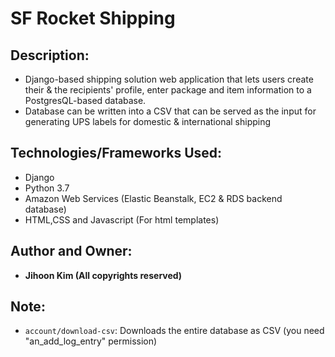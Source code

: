 # SF Rocket Shipping

## Description:
* Django-based shipping solution web application that lets users create their & the recipients' profile, enter package and item information to a PostgresQL-based database. 
* Database can be written into a CSV that can be served as the input for generating UPS labels for domestic & international shipping

## Technologies/Frameworks Used: 
* Django
* Python 3.7
* Amazon Web Services (Elastic Beanstalk, EC2 & RDS backend database)
* HTML,CSS and Javascript (For html templates)

## Author and Owner: 
* **Jihoon Kim (All copyrights reserved)**

## Note:
* `account/download-csv`: Downloads the entire database as CSV (you need "an_add_log_entry" permission)
